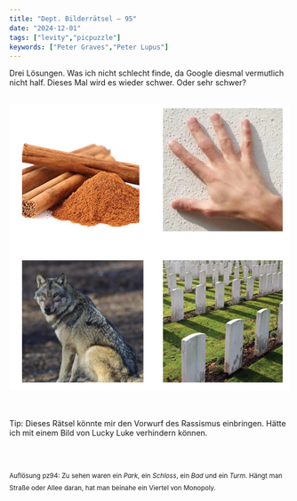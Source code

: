 ```yaml
---
title: "Dept. Bilderrätsel – 95"
date: "2024-12-01"
tags: ["levity","picpuzzle"]
keywords: ["Peter Graves","Peter Lupus"]
---
```

Drei Lösungen. Was ich nicht schlecht finde, da Google diesmal vermutlich nicht half. Dieses Mal wird es wieder schwer. Oder sehr schwer?

<br/>

<img  src="/assets/img/picpuzzle/picpuzzle95.webp" alt="Bilderrätsel95">

<br/>
<br/>
<br/>

Tip: Dieses Rätsel könnte mir den Vorwurf des Rassismus einbringen. Hätte ich mit einem Bild von Lucky Luke verhindern können.

<br/>
<br/>

<sup>Auflösung pz94: Zu sehen waren ein <i>Park</i>, ein <i>Schloss</i>, ein <i>Bad</i> und ein <i>Turm</i>. Hängt man Straße oder Allee daran, hat man beinahe ein Viertel von Monopoly.
<sup>
